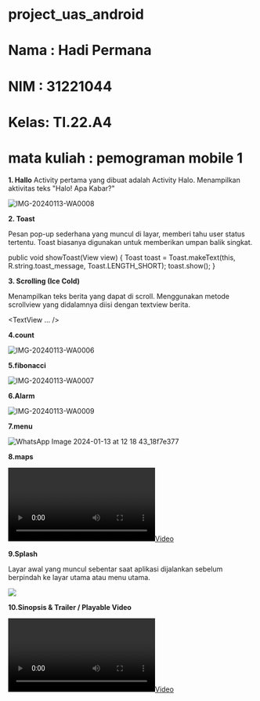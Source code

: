 # project_uas_android

# Nama : Hadi Permana
# NIM  : 31221044
# Kelas: TI.22.A4
# mata kuliah : pemograman mobile 1

**1. Hallo**
Activity pertama yang dibuat adalah Activity Halo. Menampilkan aktivitas teks "Halo! Apa Kabar?"

![IMG-20240113-WA0008](https://github.com/Hadipermana12/project_uas_android/assets/115614056/44edd359-5c28-4095-945a-843cf84806a6)

**2. Toast**

Pesan pop-up sederhana yang muncul di layar, memberi tahu user status tertentu. Toast biasanya digunakan untuk memberikan umpan balik singkat.

public void showToast(View view) {
        Toast toast = Toast.makeText(this, R.string.toast_message, Toast.LENGTH_SHORT);
        toast.show();
    }


**3. Scrolling (Ice Cold)**

Menampilkan teks berita yang dapat di scroll. Menggunakan metode scrollview yang didalamnya diisi dengan textview berita.


<ScrollView
        android:layout_width="wrap_content"
        android:layout_height="wrap_content">
       <TextView ... />
</ScrollView>


**4.count**

![IMG-20240113-WA0006](https://github.com/Hadipermana12/project_uas_android/assets/115614056/36daf7ab-2fc7-4e3c-8286-d2a1cf7e4d89)


**5.fibonacci**

![IMG-20240113-WA0007](https://github.com/Hadipermana12/project_uas_android/assets/115614056/d08db69e-90e1-43f1-9d1f-371bd2f6f7e1)


**6.Alarm**

![IMG-20240113-WA0009](https://github.com/Hadipermana12/project_uas_android/assets/115614056/7ce49fb2-ff97-49f3-8eb7-cc6a58449bf8)


**7.menu**

![WhatsApp Image 2024-01-13 at 12 18 43_18f7e377](https://github.com/Hadipermana12/project_uas_android/assets/115614056/2a22b1ab-2dd9-4046-8fd0-1da046dba240)

**8.maps**

[![](VID-20240113-WA0001.mp4)](https://github.com/Hadipermana12/project_uas_android/assets/115614056/7a73ac85-fdfe-4a0b-8867-c927499a8c35
)

**9.Splash**

Layar awal yang muncul sebentar saat aplikasi dijalankan sebelum berpindah ke layar utama atau menu utama.

[![](https://github.com/Hadipermana12/project_uas_android/assets/115614056/a2c9e8ee-e6c2-4eb2-bdc3-0d52108508bb)
](https://github.com/Hadipermana12/project_uas_android/assets/115614056/1f159c00-227f-489f-b37c-50e8dbfc787a
)

**10.Sinopsis & Trailer / Playable Video**

[![](project_uas_android/blob/main/gambar/VID-20240113-WA0002.mp4)](https://github.com/Hadipermana12/project_uas_android/assets/115614056/fe00ef65-47af-4a5b-9503-c5e72c3776e3)

